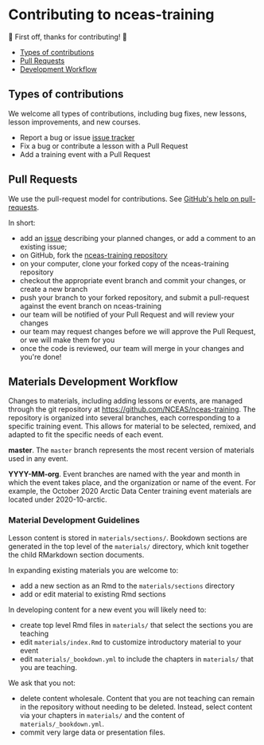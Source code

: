 # Contributing to nceas-training

:tada: First off, thanks for contributing! :tada:

- [Types of contributions](#types-of-contributions)
- [Pull Requests](#pull-requests)
- [Development Workflow](#development-workflow)

## Types of contributions

We welcome all types of contributions, including bug fixes, new lessons, lesson improvements, and new courses.

- Report a bug or issue [issue tracker](https://github.com/NCEAS/nceas-training/issues)
- Fix a bug or contribute a lesson with a Pull Request
- Add a training event with a Pull Request


## Pull Requests
We use the pull-request model for contributions. See [GitHub's help on pull-requests](https://help.github.com/articles/about-pull-requests/).

In short:

- add an [issue](https://github.com/NCEAS/nceas-training/issues) describing your planned changes, or add a comment to an existing issue;
- on GitHub, fork the [nceas-training repository](https://github.com/NCEAS/nceas-training)
- on your computer, clone your forked copy of the nceas-training repository
- checkout the appropriate event branch and commit your changes, or create a new branch
- push your branch to your forked repository, and submit a pull-request against the event branch on nceas-training
- our team will be notified of your Pull Request and will review your changes
- our team may request changes before we will approve the Pull Request, or we will make them for you
- once the code is reviewed, our team will merge in your changes and you're done!

## Materials Development Workflow

Changes to materials, including adding lessons or events, are managed through the git repository at https://github.com/NCEAS/nceas-training. The repository is organized into several branches, each corresponding to a specific training event. This allows for material to be selected, remixed, and adapted to fit the specific needs of each event.

**master**. The `master` branch represents the most recent version of materials used in any event. 

**YYYY-MM-org**. Event branches are named with the year and month in which the event takes place, and the organization or name of the event. For example, the October 2020 Arctic Data Center training event materials are located under 2020-10-arctic.

### Material Development Guidelines

Lesson content is stored in `materials/sections/`. Bookdown sections are generated in the top level of the `materials/` directory, which knit together the child RMarkdown section documents.

In expanding existing materials you are welcome to:

- add a new section as an Rmd to the `materials/sections` directory
- add or edit material to existing Rmd sections

In developing content for a new event you will likely need to:

- create top level Rmd files in `materials/` that select the sections you are teaching
- edit `materials/index.Rmd` to customize introductory material to your event
- edit `materials/_bookdown.yml` to include the chapters in `materials/` that you are teaching.


We ask that you not:

- delete content wholesale. Content that you are not teaching can remain in the repository without needing to be deleted. Instead, select content via your chapters in `materials/` and the content of `materials/_bookdown.yml`.
- commit very large data or presentation files.

